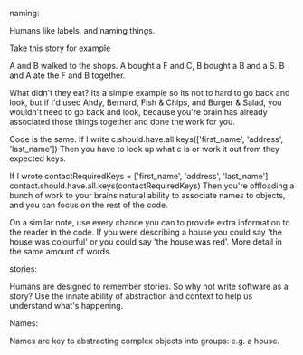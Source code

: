 naming:

Humans like labels, and naming things.

Take this story for example

A and B walked to the shops. A bought a F and C, B bought a B and a S.
B and A ate the F and B together.

What didn't they eat? Its a simple example so its not to hard to go back and look, but if I'd used Andy, Bernard, Fish &amp; Chips, and Burger &amp; Salad, you wouldn't need to go back and look, because you're brain has already associated those things together and done the work for you.

Code is the same.
If I write c.should.have.all.keys(['first_name', 'address', 'last_name']) Then you have to look up what c is or work it out from they expected keys.

If I wrote
contactRequiredKeys = ['first_name', 'address', 'last_name']
contact.should.have.all.keys(contactRequiredKeys) Then you're offloading a bunch of work to your brains natural ability to associate names to objects, and you can focus on the rest of the code.

On a similar note, use every chance you can to provide extra information to the reader in the code. If you were describing a house you could say 'the house was colourful' or you could say 'the house was red'. More detail in the same amount of words.


stories:

Humans are designed to remember stories. So why not write software as a story? Use the innate ability of abstraction and context to help us understand what's happening.

Names:

Names are key to abstracting complex objects into groups: e.g. a house.

&nbsp;

&nbsp;